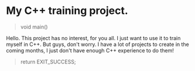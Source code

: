 # __My C++ training project.__

> void main()

Hello. This project has no interest, for you all. I just want to use it to train myself in C++.
But guys, don't worry. I have a lot of projects to create in the coming months, I just don't have enough C++ experience to do them!

> return EXIT_SUCCESS;
